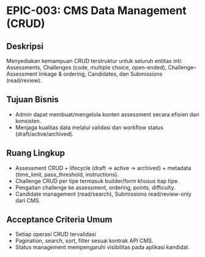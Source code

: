 # EPIC-003: CMS Data Management (CRUD)

## Deskripsi
Menyediakan kemampuan CRUD terstruktur untuk seluruh entitas inti: Assessments, Challenges (code, multiple choice, open-ended), Challenge–Assessment linkage & ordering, Candidates, dan Submissions (read/review).

## Tujuan Bisnis
- Admin dapat membuat/mengelola konten assessment secara efisien dan konsisten.
- Menjaga kualitas data melalui validasi dan workflow status (draft/active/archived).

## Ruang Lingkup
- Assessment CRUD + lifecycle (draft → active → archived) + metadata (time_limit, pass_threshold, instructions).
- Challenge CRUD per tipe termasuk builder/form khusus tiap tipe.
- Pengaitan challenge ke assessment, ordering, points, difficulty.
- Candidate management (read/search), Submissions read/review-only dari CMS.

## Acceptance Criteria Umum
- Setiap operasi CRUD tervalidasi
- Pagination, search, sort, filter sesuai kontrak API CMS.
- Status management mempengaruhi visibilitas pada aplikasi kandidat.
